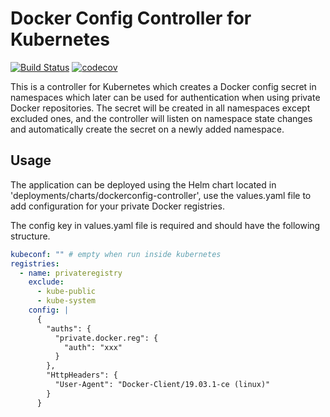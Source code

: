 # Docker Config Controller for Kubernetes

[![Build Status](https://travis-ci.org/krijohs/dcc.svg?branch=master)](https://travis-ci.org/krijohs/dcc)
[![codecov](https://codecov.io/gh/krijohs/dcc/branch/master/graph/badge.svg)](https://codecov.io/gh/krijohs/dcc)

This is a controller for Kubernetes which creates a Docker config secret in namespaces which later can be used for authentication when using private Docker repositories.
The secret will be created in all namespaces except excluded ones, and the controller will listen on namespace state changes and automatically create the secret on a newly added namespace.

## Usage

The application can be deployed using the Helm chart located in 'deployments/charts/dockerconfig-controller', use the values.yaml file to add configuration for your private Docker registries.

The config key in values.yaml file is required and should have the following structure.
```yaml
kubeconf: "" # empty when run inside kubernetes
registries:
  - name: privateregistry
    exclude:
      - kube-public
      - kube-system
    config: |
      {
        "auths": {
          "private.docker.reg": {
            "auth": "xxx"
          }
        },
        "HttpHeaders": {
          "User-Agent": "Docker-Client/19.03.1-ce (linux)"
        }
      }
```
